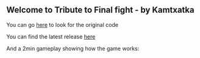 ## Welcome to Tribute to Final fight - by Kamtxatka

You can go [here](https://github.com/kamtxatka/Final-Fight-Tribute) to look for the original code

You can find the latest release [here](https://github.com/kamtxatka/Final-Fight-Tribute)

And a 2min gameplay showing how the game works: 
